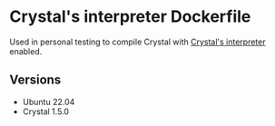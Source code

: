 # Crystal's interpreter Dockerfile

Used in personal testing to compile Crystal with [Crystal's interpreter](https://crystal-lang.org/2021/12/29/crystal-i.html) enabled.

## Versions

- Ubuntu 22.04
- Crystal 1.5.0
